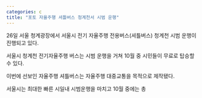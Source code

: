 ```yaml
---
categories: c
title: "포토 자율주행 셔틀버스 청계천서 시범 운행"
---
```

  26일 서울 청계광장에서 서울시 전기 자율주행 전용버스(셔틀버스) 청계천 시범 운행이 진행되고 있다. 
 
서울시 청계천 전기자율주행 버스는 시범 운행을 거쳐 10월 중 시민들이 무료로 탑승할 수 있다. 
 
이번에 선보인 자율주행 셔틀버스는  자율주행 대중교통을 목적으로 제작됐다.
 

 
서울시는 최대한 빠른 시일내 시범운행을 마치고 10월 중에는 총 